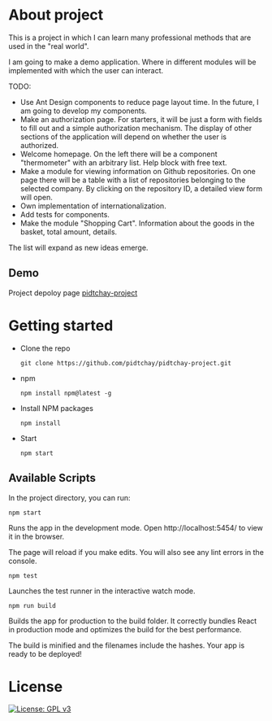 # About project

This is a project in which I can learn many professional methods that are used in the "real world".

I am going to make a demo application. Where in different modules will be implemented with which the user can interact.

TODO:
* Use Ant Design components to reduce page layout time. In the future, I am going to develop my components.
* Make an authorization page. For starters, it will be just a form with fields to fill out and a simple authorization mechanism. The display of other sections of the application will depend on whether the user is authorized.
* Welcome homepage. On the left there will be a component "thermometer" with an arbitrary list. Help block with free text.
* Make a module for viewing information on Github repositories. On one page there will be a table with a list of repositories belonging to the selected company. By clicking on the repository ID, a detailed view form will open.
* Own implementation of internationalization.
* Add tests for components.
* Make the module "Shopping Cart". Information about the goods in the basket, total amount, details.

The list will expand as new ideas emerge.

## Demo

Project depoloy page [pidtchay-project](https://pidtchay.github.io/)

# Getting started

* Clone the repo

    ```git clone https://github.com/pidtchay/pidtchay-project.git``` 

* npm

    ```npm install npm@latest -g```

* Install NPM packages

    ```npm install```

* Start

    ```npm start```

## Available Scripts

In the project directory, you can run:

```npm start```

Runs the app in the development mode.
Open http://localhost:5454/ to view it in the browser.

The page will reload if you make edits.
You will also see any lint errors in the console.

```npm test```

Launches the test runner in the interactive watch mode.

```npm run build```

Builds the app for production to the build folder.
It correctly bundles React in production mode and optimizes the build for the best performance.

The build is minified and the filenames include the hashes.
Your app is ready to be deployed!

# License

[![License: GPL v3](https://img.shields.io/badge/License-GPLv3-blue.svg)](https://www.gnu.org/licenses/gpl-3.0)
